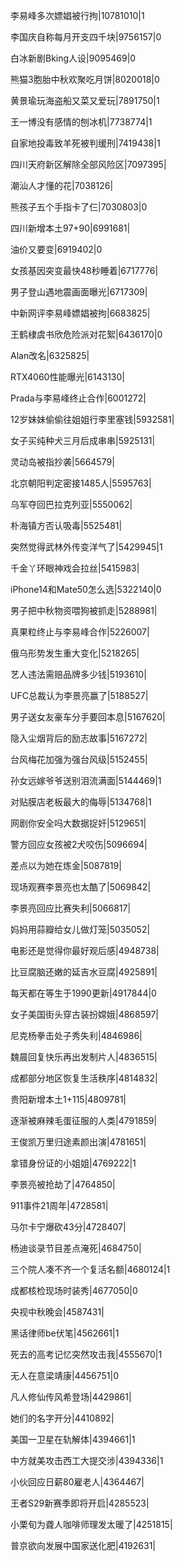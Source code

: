 李易峰多次嫖娼被行拘|10781010|1

李国庆自称每月开支四千块|9756157|0

白冰新剧Bking人设|9095469|0

熊猫3胞胎中秋欢聚吃月饼|8020018|0

黄景瑜玩海盗船又菜又爱玩|7891750|1

王一博没有感情的刨冰机|7738774|1

自家地投毒致羊死被判缓刑|7419438|1

四川天府新区解除全部风险区|7097395|

潮汕人才懂的花|7038126|

熊孩子五个手指卡了仨|7030803|0

四川新增本土97+90|6991681|

油价又要变|6919402|0

女孩基因突变最快48秒睡着|6717776|

男子登山遇地震画面曝光|6717309|

中新网评李易峰嫖娼被拘|6683825|

王鹤棣虞书欣危险派对花絮|6436170|0

Alan改名|6325825|

RTX4060性能曝光|6143130|

Prada与李易峰终止合作|6001272|

12岁妹妹偷偷往姐姐行李里塞钱|5932581|

女子买纯种犬三月后成串串|5925131|

灵动岛被指抄袭|5664579|

北京朝阳判定密接1485人|5595763|

乌军夺回巴拉克列亚|5550062|

朴海镇方否认吸毒|5525481|

突然觉得武林外传变洋气了|5429945|1

千金丫环眼神戏会拉丝|5415983|

iPhone14和Mate50怎么选|5322140|0

男子把中秋物资喂狗被抓走|5288981|

真果粒终止与李易峰合作|5226007|

俄乌形势发生重大变化|5218265|

艺人违法需赔品牌多少钱|5193610|

UFC总裁认为李景亮赢了|5188527|

男子送女友豪车分手要回本息|5167620|

隐入尘烟背后的励志故事|5167272|

台风梅花加强为强台风级|5152455|

孙女远嫁爷爷送别泪流满面|5144469|1

对贴膜店老板最大的侮辱|5134768|1

网剧你安全吗大数据捉奸|5129651|

警方回应女孩被2犬咬伤|5096694|

差点以为她在炼金|5087819|

现场观赛李景亮也太酷了|5069842|

李景亮回应比赛失利|5066817|

妈妈用蒜瓣给女儿做灯笼|5035052|

电影还是觉得你最好观后感|4948738|

比豆腐脑还嫩的延吉水豆腐|4925891|

每天都在等生于1990更新|4917844|0

女子美国街头穿古装扮嫦娥|4868597|

尼克杨拳击处子秀失利|4846986|

魏晨回复快乐再出发制片人|4836515|

成都部分地区恢复生活秩序|4814832|

贵阳新增本土1+115|4809781|

逐渐被麻辣毛蛋征服的人类|4791859|

王俊凯万里归途素颜出演|4781651|

拿错身份证的小姐姐|4769222|1

李景亮被抢劫了|4764850|

911事件21周年|4728581|

马尔卡宁爆砍43分|4728407|

杨迪谈录节目差点淹死|4684750|

三个院人凑不齐一个复活名额|4680124|1

成都核检现场时装秀|4677050|0

央视中秋晚会|4587431|

黑话律师be伏笔|4562661|1

死去的高考记忆突然攻击我|4555670|1

无人在意梁靖康|4456751|0

凡人修仙传风希登场|4429861|

她们的名字开分|4410892|

美国一卫星在轨解体|4394661|1

中方就美攻击西工大提交涉|4394336|1

小伙回应日薪80雇老人|4364467|

王者S29新赛季即将开启|4285523|

小栗旬为聋人咖啡师理发太暖了|4251815|

普京欲向发展中国家送化肥|4192631|


